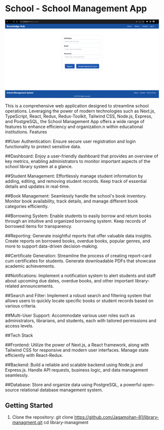 # School - School Management App
![App Screenshot](./client/public/app-dem-image.png)

This is a comprehensive web application designed to streamline school operations. Leveraging the power of modern technologies such as Next.js, TypeScript, React, Redux, Redux-Toolkit, Tailwind CSS, Node.js, Express, and PostgreSQL, the School Management App offers a wide range of features to enhance efficiency and organization.n within educational institutions.
Features

##User Authentication: Ensure secure user registration and login functionality to protect sensitive data.

##Dashboard: Enjoy a user-friendly dashboard that provides an overview of key metrics, enabling administrators to monitor important aspects of the school library system at a glance.

##Student Management: Effortlessly manage student information by adding, editing, and removing student records. Keep track of essential details and updates in real-time.

##Book Management: Seamlessly handle the school's book inventory. Monitor book availability, track details, and manage different book categories efficiently.

##Borrowing System: Enable students to easily borrow and return books through an intuitive and organized borrowing system. Keep records of borrowed items for transparency.

##Reporting: Generate insightful reports that offer valuable data insights. Create reports on borrowed books, overdue books, popular genres, and more to support data-driven decision-making.

##Certificate Generation: Streamline the process of creating report-card cum certificates for students. Generate downloadable PDFs that showcase academic achievements.

##Notifications: Implement a notification system to alert students and staff about upcoming due dates, overdue books, and other important library-related announcements.

##Search and Filter: Implement a robust search and filtering system that allows users to quickly locate specific books or student records based on various criteria.

##Multi-User Support: Accommodate various user roles such as administrators, librarians, and students, each with tailored permissions and access levels.

##Tech Stack

##Frontend: Utilize the power of Next.js, a React framework, along with Tailwind CSS for responsive and modern user interfaces. Manage state efficiently with React-Redux.

##Backend: Build a reliable and scalable backend using Node.js and Express.js. Handle API requests, business logic, and data management seamlessly.

##Database: Store and organize data using PostgreSQL, a powerful open-source relational database management system.

## Getting Started

1. Clone the repository:
   git clone https://github.com/Jagamohan-81/library-managment.git
   cd library-managment

